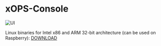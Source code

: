 # xOPS-Console
 
![UI](https://github.com/maxim-saplin/xOPS-Console/blob/master/Ubuntu.jpg?raw=true)

Linux binaries for Intel x86 and ARM 32-bit architecture (can be used on Raspberry): [DOWNLOAD](https://github.com/maxim-saplin/xOPS-Console/releases/download/1.2.2/xOPS_Linux.zip)
